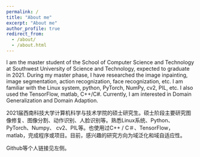 ```yaml
---
permalink: /
title: "About me"
excerpt: "About me"
author_profile: true
redirect_from: 
  - /about/
  - /about.html
---
```


I am the master student of the School of Computer Science and Technology at Southwest University of Science and Technology, expected to graduate in 2021. During my master phase, I have researched the image inpainting, image segmentation, action recognization, face recognization, etc. I am familiar with the Linux system, python, PyTorch, NumPy, cv2, PIL, etc. I also used the TensorFlow, matlab, C++/C#. Currently, I am interested in Domain Generalization and Domain Adaption.  
  
2021届西南科技大学计算机科学与技术学院的硕士研究生。硕士阶段主要研究图像修复、图像分割、动作识别、人脸识别等。熟悉Linux系统、Python、PyTorch、Numpy、 cv2、PIL等。也使用过C++ / C＃、TensorFlow，matlab，完成程序或项目。目前，感兴趣的研究方向为域泛化和域自适应性。    
  
Github等个人链接见左侧。
